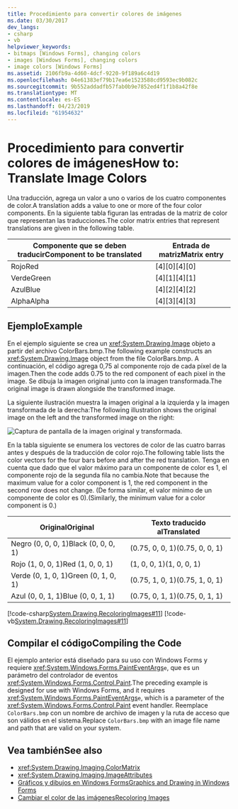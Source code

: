 ```yaml
---
title: Procedimiento para convertir colores de imágenes
ms.date: 03/30/2017
dev_langs:
- csharp
- vb
helpviewer_keywords:
- bitmaps [Windows Forms], changing colors
- images [Windows Forms], changing colors
- image colors [Windows Forms]
ms.assetid: 2106fb9a-4d60-4dcf-9220-9f189a6c4d19
ms.openlocfilehash: 04e61383ef79b17ea6e1523588cd9593ec9b082c
ms.sourcegitcommit: 9b552addadfb57fab0b9e7852ed4f1f1b8a42f8e
ms.translationtype: MT
ms.contentlocale: es-ES
ms.lasthandoff: 04/23/2019
ms.locfileid: "61954632"
---
```

# <a name="how-to-translate-image-colors"></a><span data-ttu-id="f949a-102">Procedimiento para convertir colores de imágenes</span><span class="sxs-lookup"><span data-stu-id="f949a-102">How to: Translate Image Colors</span></span>
<span data-ttu-id="f949a-103">Una traducción, agrega un valor a uno o varios de los cuatro componentes de color.</span><span class="sxs-lookup"><span data-stu-id="f949a-103">A translation adds a value to one or more of the four color components.</span></span> <span data-ttu-id="f949a-104">En la siguiente tabla figuran las entradas de la matriz de color que representan las traducciones.</span><span class="sxs-lookup"><span data-stu-id="f949a-104">The color matrix entries that represent translations are given in the following table.</span></span>  
  
|<span data-ttu-id="f949a-105">Componente que se deben traducir</span><span class="sxs-lookup"><span data-stu-id="f949a-105">Component to be translated</span></span>|<span data-ttu-id="f949a-106">Entrada de matriz</span><span class="sxs-lookup"><span data-stu-id="f949a-106">Matrix entry</span></span>|  
|--------------------------------|------------------|  
|<span data-ttu-id="f949a-107">Rojo</span><span class="sxs-lookup"><span data-stu-id="f949a-107">Red</span></span>|<span data-ttu-id="f949a-108">[4][0]</span><span class="sxs-lookup"><span data-stu-id="f949a-108">[4][0]</span></span>|  
|<span data-ttu-id="f949a-109">Verde</span><span class="sxs-lookup"><span data-stu-id="f949a-109">Green</span></span>|<span data-ttu-id="f949a-110">[4][1]</span><span class="sxs-lookup"><span data-stu-id="f949a-110">[4][1]</span></span>|  
|<span data-ttu-id="f949a-111">Azul</span><span class="sxs-lookup"><span data-stu-id="f949a-111">Blue</span></span>|<span data-ttu-id="f949a-112">[4][2]</span><span class="sxs-lookup"><span data-stu-id="f949a-112">[4][2]</span></span>|  
|<span data-ttu-id="f949a-113">Alpha</span><span class="sxs-lookup"><span data-stu-id="f949a-113">Alpha</span></span>|<span data-ttu-id="f949a-114">[4][3]</span><span class="sxs-lookup"><span data-stu-id="f949a-114">[4][3]</span></span>|  
  
## <a name="example"></a><span data-ttu-id="f949a-115">Ejemplo</span><span class="sxs-lookup"><span data-stu-id="f949a-115">Example</span></span>  
 <span data-ttu-id="f949a-116">En el ejemplo siguiente se crea un <xref:System.Drawing.Image> objeto a partir del archivo ColorBars.bmp.</span><span class="sxs-lookup"><span data-stu-id="f949a-116">The following example constructs an <xref:System.Drawing.Image> object from the file ColorBars.bmp.</span></span> <span data-ttu-id="f949a-117">A continuación, el código agrega 0,75 al componente rojo de cada píxel de la imagen.</span><span class="sxs-lookup"><span data-stu-id="f949a-117">Then the code adds 0.75 to the red component of each pixel in the image.</span></span> <span data-ttu-id="f949a-118">Se dibuja la imagen original junto con la imagen transformada.</span><span class="sxs-lookup"><span data-stu-id="f949a-118">The original image is drawn alongside the transformed image.</span></span>  
  
 <span data-ttu-id="f949a-119">La siguiente ilustración muestra la imagen original a la izquierda y la imagen transformada de la derecha:</span><span class="sxs-lookup"><span data-stu-id="f949a-119">The following illustration shows the original image on the left and the transformed image on the right:</span></span>  
  
 ![Captura de pantalla de la imagen original y transformada.](./media/how-to-translate-image-colors/original-image-translate-colors.png)  
  
 <span data-ttu-id="f949a-121">En la tabla siguiente se enumera los vectores de color de las cuatro barras antes y después de la traducción de color rojo.</span><span class="sxs-lookup"><span data-stu-id="f949a-121">The following table lists the color vectors for the four bars before and after the red translation.</span></span> <span data-ttu-id="f949a-122">Tenga en cuenta que dado que el valor máximo para un componente de color es 1, el componente rojo de la segunda fila no cambia.</span><span class="sxs-lookup"><span data-stu-id="f949a-122">Note that because the maximum value for a color component is 1, the red component in the second row does not change.</span></span> <span data-ttu-id="f949a-123">(De forma similar, el valor mínimo de un componente de color es 0).</span><span class="sxs-lookup"><span data-stu-id="f949a-123">(Similarly, the minimum value for a color component is 0.)</span></span>  
  
|<span data-ttu-id="f949a-124">Original</span><span class="sxs-lookup"><span data-stu-id="f949a-124">Original</span></span>|<span data-ttu-id="f949a-125">Texto traducido al</span><span class="sxs-lookup"><span data-stu-id="f949a-125">Translated</span></span>|  
|--------------|----------------|  
|<span data-ttu-id="f949a-126">Negro (0, 0, 0, 1)</span><span class="sxs-lookup"><span data-stu-id="f949a-126">Black (0, 0, 0, 1)</span></span>|<span data-ttu-id="f949a-127">(0.75, 0, 0, 1)</span><span class="sxs-lookup"><span data-stu-id="f949a-127">(0.75, 0, 0, 1)</span></span>|  
|<span data-ttu-id="f949a-128">Rojo (1, 0, 0, 1)</span><span class="sxs-lookup"><span data-stu-id="f949a-128">Red (1, 0, 0, 1)</span></span>|<span data-ttu-id="f949a-129">(1, 0, 0, 1)</span><span class="sxs-lookup"><span data-stu-id="f949a-129">(1, 0, 0, 1)</span></span>|  
|<span data-ttu-id="f949a-130">Verde (0, 1, 0, 1)</span><span class="sxs-lookup"><span data-stu-id="f949a-130">Green (0, 1, 0, 1)</span></span>|<span data-ttu-id="f949a-131">(0.75, 1, 0, 1)</span><span class="sxs-lookup"><span data-stu-id="f949a-131">(0.75, 1, 0, 1)</span></span>|  
|<span data-ttu-id="f949a-132">Azul (0, 0, 1, 1)</span><span class="sxs-lookup"><span data-stu-id="f949a-132">Blue (0, 0, 1, 1)</span></span>|<span data-ttu-id="f949a-133">(0.75, 0, 1, 1)</span><span class="sxs-lookup"><span data-stu-id="f949a-133">(0.75, 0, 1, 1)</span></span>|  
  
 [!code-csharp[System.Drawing.RecoloringImages#11](~/samples/snippets/csharp/VS_Snippets_Winforms/System.Drawing.RecoloringImages/CS/Class1.cs#11)]
 [!code-vb[System.Drawing.RecoloringImages#11](~/samples/snippets/visualbasic/VS_Snippets_Winforms/System.Drawing.RecoloringImages/VB/Class1.vb#11)]  
  
## <a name="compiling-the-code"></a><span data-ttu-id="f949a-134">Compilar el código</span><span class="sxs-lookup"><span data-stu-id="f949a-134">Compiling the Code</span></span>  
 <span data-ttu-id="f949a-135">El ejemplo anterior está diseñado para su uso con Windows Forms y requiere <xref:System.Windows.Forms.PaintEventArgs>`e`, que es un parámetro del controlador de eventos <xref:System.Windows.Forms.Control.Paint>.</span><span class="sxs-lookup"><span data-stu-id="f949a-135">The preceding example is designed for use with Windows Forms, and it requires <xref:System.Windows.Forms.PaintEventArgs>`e`, which is a parameter of the <xref:System.Windows.Forms.Control.Paint> event handler.</span></span> <span data-ttu-id="f949a-136">Reemplace `ColorBars.bmp` con un nombre de archivo de imagen y la ruta de acceso que son válidos en el sistema.</span><span class="sxs-lookup"><span data-stu-id="f949a-136">Replace `ColorBars.bmp` with an image file name and path that are valid on your system.</span></span>  
  
## <a name="see-also"></a><span data-ttu-id="f949a-137">Vea también</span><span class="sxs-lookup"><span data-stu-id="f949a-137">See also</span></span>

- <xref:System.Drawing.Imaging.ColorMatrix>
- <xref:System.Drawing.Imaging.ImageAttributes>
- [<span data-ttu-id="f949a-138">Gráficos y dibujos en Windows Forms</span><span class="sxs-lookup"><span data-stu-id="f949a-138">Graphics and Drawing in Windows Forms</span></span>](graphics-and-drawing-in-windows-forms.md)
- [<span data-ttu-id="f949a-139">Cambiar el color de las imágenes</span><span class="sxs-lookup"><span data-stu-id="f949a-139">Recoloring Images</span></span>](recoloring-images.md)
